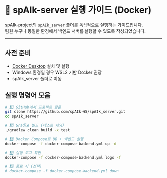 
# 🚀 spAIk-server 실행 가이드 (Docker)

spAIk-project의 `spAIk_server` 폴더를 독립적으로 실행하는 가이드입니다.  
팀원 누구나 동일한 환경에서 백엔드 서버를 실행할 수 있도록 작성되었습니다.

---
## 사전 준비
- [Docker Desktop](https://www.docker.com/products/docker-desktop/) 설치 및 실행
- Windows 환경일 경우 WSL2 기반 Docker 권장
- spAIk_server 폴더로 이동


## 실행 명령어 모음
```bash
# 1️⃣ GitHub에서 프로젝트 클론
git clone https://github.com/spAIk-GS/spAIk_server.git
cd spAIk_server

# 2️⃣ Gradle 빌드 (테스트 제외)
./gradlew clean build -x test

# 3️⃣ Docker Compose로 DB + 백엔드 실행
docker-compose -f docker-compose-backend.yml up -d

# 4️⃣ 실행 로그 확인
docker-compose -f docker-compose-backend.yml logs -f

# 5️⃣ 종료 시 (선택)
# docker-compose -f docker-compose-backend.yml down


